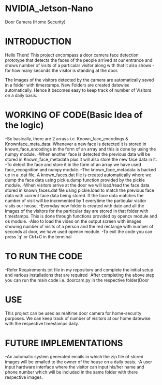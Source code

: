 # NVIDIA_Jetson-Nano
Door Camera (Home Security)

# INTRODUCTION
Hello There! This project encompass a door camera face detection prototype that detects the faces of the people arrived at our entrance and shows
number of visits of a particular visitor along with that it also shows - for how many seconds the visitor is standing at the door.

The Images of the visitors detected by the camera are automatically saved in a folder with timestamps. New Folders are created datewise automatically.
Hence it becomes easy to keep track of number of Visitors on a daily basis.

# WORKING OF CODE(Basic Idea of the logic)
-So basically, there are 2 arrays i.e. Known_face_encodings & Knownface_meta_data. Whenever a new face is detected it is stored in known_face_encodings in 
 the form of an array and this is done by using the numpy module. 
-When another face is detected the previous data will be stored in Known_face_metadata plus it will also store the new face data in it.
-To detect the face and store it in the form of an array we have used face_recognition and numpy module. 
-The known_face_metadata is backed up in a .dat file, A known_faces.dat file is created automatically where we dump the face data using pickle.dump 
 function provided by the pickle module.
-When visitors arrive at the door we will load/read the face data stored in known_faces.dat file using pickle.load to match the previous face data with 
 current face data being stored. If the face data matches the number of visit will be incremented by 1 everytime the particular visitor visits our house.
-Everyday new folder is created with date and all the images of the visitors for the particular day are stored in that folder with timestamps. This is done
 through functions provided by opencv module and os module.
-Also to load the video on the output screen with images showing number of visits of a person and the red rectange with number of seconds at door, we have used
 opencv module.
-To exit the code you can press 'q' or Ctrl+C in the terminal

# TO RUN THE CODE
-Refer Requirements.txt file in my repository and complete the initial setup and various installations that are required
-After completing the above step you can run the main code i.e. doorcam.py in the respective folder(Door

# USE
This project can be used as realtime door camera for home-security purposes. We can keep track of number of visitors at our home datewise with the respective 
timestamps daily.

# FUTURE IMPLEMENTATIONS
-An automatic system generated emails in which the zip file of stored images will be emailed to the owner of the house on a daily basis.
-A user input hardware interface where the visitor can input his/her name and phone number which will be included in the same folder with there respective images.
